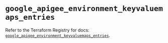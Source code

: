 # `google_apigee_environment_keyvaluemaps_entries`

Refer to the Terraform Registry for docs: [`google_apigee_environment_keyvaluemaps_entries`](https://registry.terraform.io/providers/hashicorp/google-beta/6.37.0/docs/resources/google_apigee_environment_keyvaluemaps_entries).

